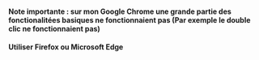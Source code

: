 #### Note importante : sur mon Google Chrome une grande partie des fonctionalitées basiques ne fonctionnaient pas (Par exemple le double clic ne fonctionnaient pas)

#### Utiliser Firefox ou Microsoft Edge